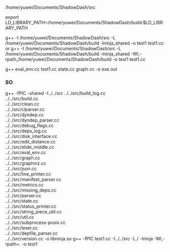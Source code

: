 /home/yuwei/Documents/ShadowDash/src

export LD_LIBRARY_PATH=/home/yuwei/Documents/ShadowDash/build:$LD_LIBRARY_PATH

g++ -I /home/yuwei/Documents/ShadowDash/src -L /home/yuwei/Documents/ShadowDash/build -lninja_shared -o test1 test1.cc
or
g++ -I /home/yuwei/Documents/ShadowDash/src -L /home/yuwei/Documents/ShadowDash/build -lninja_shared -Wl,-rpath,/home/yuwei/Documents/ShadowDash/build -o test1 test1.cc

g++ eval_env.cc test1.cc state.cc graph.cc -o exe.out

### SO
g++ -fPIC -shared -I../../src ../../src/build_log.cc \
    ../../src/build.cc \
    ../../src/clean.cc \
    ../../src/clparser.cc \
    ../../src/dyndep.cc \
    ../../src/dyndep_parser.cc \
    ../../src/debug_flags.cc \
    ../../src/deps_log.cc \
    ../../src/disk_interface.cc \
    ../../src/edit_distance.cc \
    ../../src/elide_middle.cc \
    ../../src/eval_env.cc \
    ../../src/graph.cc \
    ../../src/graphviz.cc \
    ../../src/json.cc \
    ../../src/line_printer.cc \
    ../../src/manifest_parser.cc \
    ../../src/metrics.cc \
    ../../src/missing_deps.cc \
    ../../src/parser.cc \
    ../../src/state.cc \
    ../../src/status_printer.cc \
    ../../src/string_piece_util.cc \
    ../../src/util.cc \
    ../../src/subprocess-posix.cc \
    ../../src/lexer.cc \
    ../../src/depfile_parser.cc \
    ../../src/version.cc -o libninja.so
g++ -fPIC test1.cc -I../../src -L./ -lninja -Wl,-rpath=. -o test1